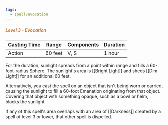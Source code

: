 ```yaml
---
tags:
  - spell/evocation
---
```

##### *<span style="color:rgb(203, 123, 55)">Level 3 - Evocation</span>*

|Casting Time|Range|Components|Duration|
|---|---|---|---|
|Action|60 feet|V, S|1 hour|
For the duration, sunlight spreads from a point within range and fills a 60-foot-radius Sphere. The sunlight's area is [[Bright Light]] and sheds [[Dim Light]] for an additional 60 feet. 

Alternatively, you cast the spell on an object that isn't being worn or carried, causing the sunlight to fill a 60-foot Emanation originating from that object. Covering that object with something opaque, such as a bowl or helm, blocks the sunlight. 

If any of this spell's area overlaps with an area of [[Darkness]] created by a spell of level 3 or lower, that other spell is dispelled. 